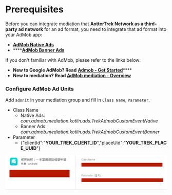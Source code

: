 # Prerequisites

Before you can integrate mediation that **AotterTrek Network as a third-party ad network** for an ad format, you need to integrate that ad format into your AdMob app:

* ****[**AdMob Native Ads**](https://developers.google.com/admob/android/native/start)****
* ****[**AdMob Banner Ads**](https://developers.google.com/admob/android/banner)

If you don't familiar with AdMob, please refer to the links below:

* **New to Google AdMob? Read** [**Admob - Get Started**](https://developers.google.com/admob/android/quick-start)****
* **New to mediation? Read **[**AdMob mediation - Overview**](https://developers.google.com/admob/android/mediate)****

### Configure AdMob Ad Units

Add `adUnit` in your mediation group and fill in `Class Name`, `Parameter`.

* Class Name&#x20;
  * Native Ads: _com.admob.mediation.kotlin.ads.TrekAdmobCustomEventNative_
  * Banner Ads: _com.admob.mediation.kotlin.ads.TrekAdmobCustomEventBanner_
* Parameter
  * {"clientId":"**YOUR\_TREK\_CLIENT\_ID**","placeUid":"**YOUR\_TREK\_PLACE\_UUID**"}

![](<../../.gitbook/assets/image (11) (1).png>)
